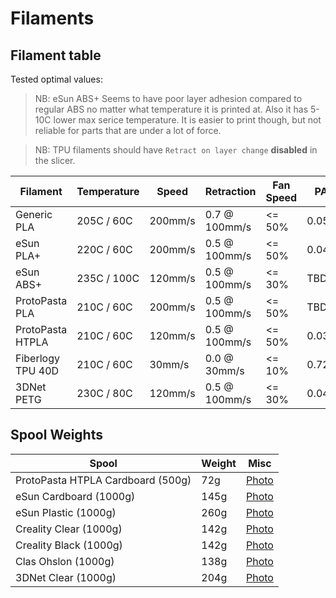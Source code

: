 # Filaments

## Filament table

Tested optimal values:

> NB: eSun ABS+ Seems to have poor layer adhesion compared to regular ABS no matter what temperature it is printed at. Also it has 5-10C lower max serice temperature. It is easier to print though, but not reliable for parts that are under a lot of force.

> NB: TPU filaments should have `Retract on layer change` **disabled** in the slicer.

| Filament              | Temperature    | Speed     | Retraction    | Fan Speed | PA    | Extrusion |
| --------------------- | -------------- | --------- | ------------- | --------- | ----- | --------- |
| Generic PLA           | 205C /  60C    | 200mm/s   | 0.7 @ 100mm/s | <= 50%    | 0.050 | 100%      |
| eSun PLA+             | 220C /  60C    | 200mm/s   | 0.5 @ 100mm/s | <= 50%    | 0.044 | 100%      |
| eSun ABS+             | 235C / 100C    | 120mm/s   | 0.5 @ 100mm/s | <= 30%    | TBD   | 100%      |
| ProtoPasta PLA        | 210C /  60C    | 200mm/s   | 0.5 @ 100mm/s | <= 50%    | TBD   | 100%      |
| ProtoPasta HTPLA      | 210C /  60C    | 120mm/s   | 0.5 @ 100mm/s | <= 50%    | 0.036 | 100%      |
| Fiberlogy TPU 40D     | 210C /  60C    |  30mm/s   | 0.0 @  30mm/s | <= 10%    | 0.720 | 105%      |
| 3DNet PETG            | 230C /  80C    | 120mm/s   | 0.5 @ 100mm/s | <= 30%    | 0.042 | 100%      |

## Spool Weights

| Spool                             | Weight | Misc                                               |
| --------------------------------- | ------ | -------------------------------------------------- |
| ProtoPasta HTPLA Cardboard (500g) |   72g  | [Photo](./photos/protopasta_cardboard_500g.jpeg)   |
| eSun Cardboard (1000g)            |  145g  | [Photo](./photos/esun_cardboard_1000g.jpeg)        |
| eSun Plastic (1000g)              |  260g  | [Photo](./photos/esun_plastic_1000g.jpeg)          |
| Creality Clear (1000g)            |  142g  | [Photo](./photos/creality_clear_1000g.jpeg)        |
| Creality Black (1000g)            |  142g  | [Photo](./photos/creality_black_1000g.jpeg)        |
| Clas Ohslon (1000g)               |  138g  | [Photo](./photos/clasohlson_1000g.jpeg)            |
| 3DNet Clear (1000g)               |  204g  | [Photo](./photos/3dnet_clear_1000g.jpeg)           |
